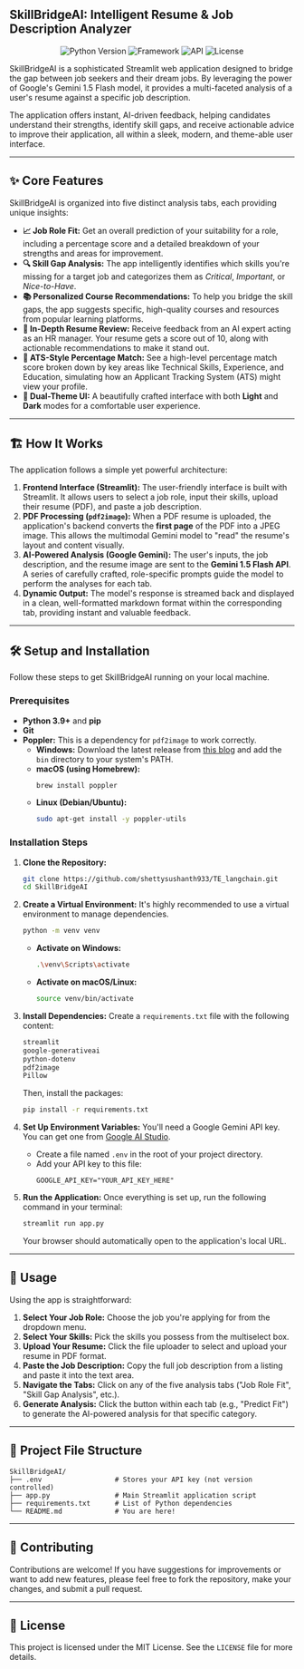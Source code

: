 ## SkillBridgeAI: Intelligent Resume & Job Description Analyzer
<p align="center">
<img src="https://img.shields.io/badge/Python-3.9%2B-blue.svg" alt="Python Version">
<img src="https://img.shields.io/badge/Framework-Streamlit-red.svg" alt="Framework">
<img src="https://img.shields.io/badge/API-Google%20Gemini-purple.svg" alt="API">
<img src="https://img.shields.io/badge/License-MIT-green.svg" alt="License">
</p>

SkillBridgeAI is a sophisticated Streamlit web application designed to bridge the gap between job seekers and their dream jobs. By leveraging the power of Google's Gemini 1.5 Flash model, it provides a multi-faceted analysis of a user's resume against a specific job description.

The application offers instant, AI-driven feedback, helping candidates understand their strengths, identify skill gaps, and receive actionable advice to improve their application, all within a sleek, modern, and theme-able user interface.

-----

## ✨ Core Features

SkillBridgeAI is organized into five distinct analysis tabs, each providing unique insights:

  * **📈 Job Role Fit:** Get an overall prediction of your suitability for a role, including a percentage score and a detailed breakdown of your strengths and areas for improvement.
  * **🔍 Skill Gap Analysis:** The app intelligently identifies which skills you're missing for a target job and categorizes them as *Critical*, *Important*, or *Nice-to-Have*.
  * **📚 Personalized Course Recommendations:** To help you bridge the skill gaps, the app suggests specific, high-quality courses and resources from popular learning platforms.
  * **📄 In-Depth Resume Review:** Receive feedback from an AI expert acting as an HR manager. Your resume gets a score out of 10, along with actionable recommendations to make it stand out.
  * **🎯 ATS-Style Percentage Match:** See a high-level percentage match score broken down by key areas like Technical Skills, Experience, and Education, simulating how an Applicant Tracking System (ATS) might view your profile.
  * **🎨 Dual-Theme UI:** A beautifully crafted interface with both **Light** and **Dark** modes for a comfortable user experience.

-----

## 🏗️ How It Works

The application follows a simple yet powerful architecture:

1.  **Frontend Interface (Streamlit):** The user-friendly interface is built with Streamlit. It allows users to select a job role, input their skills, upload their resume (PDF), and paste a job description.
2.  **PDF Processing (`pdf2image`):** When a PDF resume is uploaded, the application's backend converts the **first page** of the PDF into a JPEG image. This allows the multimodal Gemini model to "read" the resume's layout and content visually.
3.  **AI-Powered Analysis (Google Gemini):** The user's inputs, the job description, and the resume image are sent to the **Gemini 1.5 Flash API**. A series of carefully crafted, role-specific prompts guide the model to perform the analyses for each tab.
4.  **Dynamic Output:** The model's response is streamed back and displayed in a clean, well-formatted markdown format within the corresponding tab, providing instant and valuable feedback.

-----

## 🛠️ Setup and Installation

Follow these steps to get SkillBridgeAI running on your local machine.

### Prerequisites

  * **Python 3.9+** and **pip**
  * **Git**
  * **Poppler:** This is a dependency for `pdf2image` to work correctly.
      * **Windows:** Download the latest release from [this blog](https://www.google.com/search?q=https://blog.alivate.com.au/poppler-windows/) and add the `bin` directory to your system's PATH.
      * **macOS (using Homebrew):**
        ```bash
        brew install poppler
        ```
      * **Linux (Debian/Ubuntu):**
        ```bash
        sudo apt-get install -y poppler-utils
        ```

### Installation Steps

1.  **Clone the Repository:**

    ```bash
    git clone https://github.com/shettysushanth933/TE_langchain.git
    cd SkillBridgeAI
    ```

2.  **Create a Virtual Environment:**
    It's highly recommended to use a virtual environment to manage dependencies.

    ```bash
    python -m venv venv
    ```

      * **Activate on Windows:**
        ```bash
        .\venv\Scripts\activate
        ```
      * **Activate on macOS/Linux:**
        ```bash
        source venv/bin/activate
        ```

3.  **Install Dependencies:**
    Create a `requirements.txt` file with the following content:

    ```txt
    streamlit
    google-generativeai
    python-dotenv
    pdf2image
    Pillow
    ```

    Then, install the packages:

    ```bash
    pip install -r requirements.txt
    ```

4.  **Set Up Environment Variables:**
    You'll need a Google Gemini API key. You can get one from [Google AI Studio](https://aistudio.google.com/app/apikey).

      * Create a file named `.env` in the root of your project directory.
      * Add your API key to this file:
        ```
        GOOGLE_API_KEY="YOUR_API_KEY_HERE"
        ```

5.  **Run the Application:**
    Once everything is set up, run the following command in your terminal:

    ```bash
    streamlit run app.py
    ```

    Your browser should automatically open to the application's local URL.

-----

## 🚀 Usage

Using the app is straightforward:

1.  **Select Your Job Role:** Choose the job you're applying for from the dropdown menu.
2.  **Select Your Skills:** Pick the skills you possess from the multiselect box.
3.  **Upload Your Resume:** Click the file uploader to select and upload your resume in PDF format.
4.  **Paste the Job Description:** Copy the full job description from a listing and paste it into the text area.
5.  **Navigate the Tabs:** Click on any of the five analysis tabs ("Job Role Fit", "Skill Gap Analysis", etc.).
6.  **Generate Analysis:** Click the button within each tab (e.g., "Predict Fit") to generate the AI-powered analysis for that specific category.

-----

## 📂 Project File Structure

```
SkillBridgeAI/
├── .env                  # Stores your API key (not version controlled)
├── app.py                # Main Streamlit application script
├── requirements.txt      # List of Python dependencies
└── README.md             # You are here!
```

-----

## 🤝 Contributing

Contributions are welcome\! If you have suggestions for improvements or want to add new features, please feel free to fork the repository, make your changes, and submit a pull request.

-----

## 📄 License

This project is licensed under the MIT License. See the `LICENSE` file for more details.





